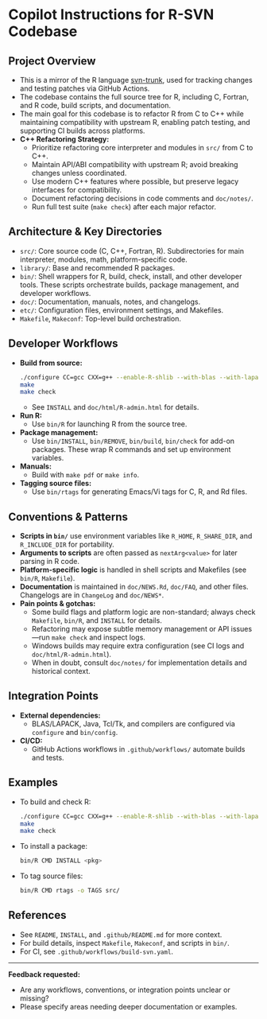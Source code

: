 # Copilot Instructions for R-SVN Codebase

## Project Overview
- This is a mirror of the R language [svn-trunk](https://svn.r-project.org/R/trunk/), used for tracking changes and testing patches via GitHub Actions.
- The codebase contains the full source tree for R, including C, Fortran, and R code, build scripts, and documentation.
- The main goal for this codebase is to refactor R from C to C++ while maintaining compatibility with upstream R, enabling patch testing, and supporting CI builds across platforms.
- **C++ Refactoring Strategy:**
  - Prioritize refactoring core interpreter and modules in `src/` from C to C++.
  - Maintain API/ABI compatibility with upstream R; avoid breaking changes unless coordinated.
  - Use modern C++ features where possible, but preserve legacy interfaces for compatibility.
  - Document refactoring decisions in code comments and `doc/notes/`.
  - Run full test suite (`make check`) after each major refactor.

## Architecture & Key Directories
- `src/`: Core source code (C, C++, Fortran, R). Subdirectories for main interpreter, modules, math, platform-specific code.
- `library/`: Base and recommended R packages.
- `bin/`: Shell wrappers for R, build, check, install, and other developer tools. These scripts orchestrate builds, package management, and developer workflows.
- `doc/`: Documentation, manuals, notes, and changelogs.
- `etc/`: Configuration files, environment settings, and Makefiles.
- `Makefile`, `Makeconf`: Top-level build orchestration.

## Developer Workflows
- **Build from source:**
  ```sh
  ./configure CC=gcc CXX=g++ --enable-R-shlib --with-blas --with-lapack --enable-werror
  make
  make check
  ```
  - See `INSTALL` and `doc/html/R-admin.html` for details.
- **Run R:**
  - Use `bin/R` for launching R from the source tree.
- **Package management:**
  - Use `bin/INSTALL`, `bin/REMOVE`, `bin/build`, `bin/check` for add-on packages. These wrap R commands and set up environment variables.
- **Manuals:**
  - Build with `make pdf` or `make info`.
- **Tagging source files:**
  - Use `bin/rtags` for generating Emacs/Vi tags for C, R, and Rd files.

## Conventions & Patterns
- **Scripts in `bin/`** use environment variables like `R_HOME`, `R_SHARE_DIR`, and `R_INCLUDE_DIR` for portability.
- **Arguments to scripts** are often passed as `nextArg<value>` for later parsing in R code.
- **Platform-specific logic** is handled in shell scripts and Makefiles (see `bin/R`, `Makefile`).
- **Documentation** is maintained in `doc/NEWS.Rd`, `doc/FAQ`, and other files. Changelogs are in `ChangeLog` and `doc/NEWS*`.
- **Pain points & gotchas:**
  - Some build flags and platform logic are non-standard; always check `Makefile`, `bin/R`, and `INSTALL` for details.
  - Refactoring may expose subtle memory management or API issues—run `make check` and inspect logs.
  - Windows builds may require extra configuration (see CI logs and `doc/html/R-admin.html`).
  - When in doubt, consult `doc/notes/` for implementation details and historical context.

## Integration Points
- **External dependencies:**
  - BLAS/LAPACK, Java, Tcl/Tk, and compilers are configured via `configure` and `bin/config`.
- **CI/CD:**
  - GitHub Actions workflows in `.github/workflows/` automate builds and tests.

## Examples
- To build and check R:
  ```sh
  ./configure CC=gcc CXX=g++ --enable-R-shlib --with-blas --with-lapack --enable-werror
  make
  make check
  ```
- To install a package:
  ```sh
  bin/R CMD INSTALL <pkg>
  ```
- To tag source files:
  ```sh
  bin/R CMD rtags -o TAGS src/
  ```

## References
- See `README`, `INSTALL`, and `.github/README.md` for more context.
- For build details, inspect `Makefile`, `Makeconf`, and scripts in `bin/`.
- For CI, see `.github/workflows/build-svn.yaml`.

---

**Feedback requested:**
- Are any workflows, conventions, or integration points unclear or missing?
- Please specify areas needing deeper documentation or examples.
